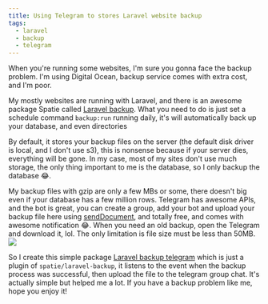 ```yaml
---
title: Using Telegram to stores Laravel website backup
tags:
  - laravel
  - backup
  - telegram
---
```

When you're running some websites, I'm sure you gonna face the backup problem. I'm using Digital Ocean, backup service comes with extra cost, and I'm poor.

My mostly websites are running with Laravel, and there is an awesome package Spatie called [Laravel backup](https://github.com/spatie/laravel-backup). What you need to do is just set a schedule command `backup:run` running daily, it's will automatically back up your database, and even directories

By default, it stores your backup files on the server (the default disk driver is local, and I don't use s3), this is nonsense because if your server dies, everything will be gone. In my case, most of my sites don't use much storage, the only thing important to me is the database, so I only backup the database 😂.

My backup files with gzip are only a few MBs or some, there doesn't big even if your database has a few million rows. Telegram has awesome APIs, and the bot is great, you can create a group, add your bot and upload your backup file here using  [sendDocument](https://core.telegram.org/bots/api#senddocument), and totally free, and comes with awesome notification 😂. When you need an old backup, open the Telegram and download it, lol. The only limitation is file size must be less than 50MB.
![](https://i.imgur.com/lF4SiP3.png)

So I create this simple package [Laravel backup telegram](https://github.com/bangnokia/laravel-backup-telegram) which is just a plugin of `spatie/laravel-backup`, it listens to the event when the backup process was successful, then upload the file to the telegram group chat. It's actually simple but helped me a lot. If you have a backup problem like me, hope you enjoy it!